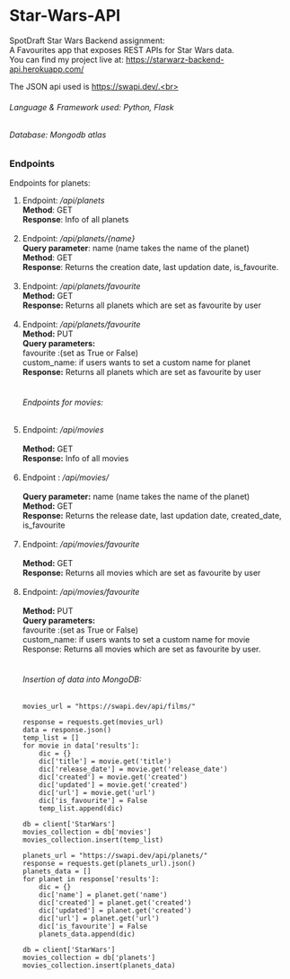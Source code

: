 # <h1>Star-Wars-API</h1>

SpotDraft Star Wars Backend assignment:<br>
A Favourites app that exposes REST APIs for Star Wars data. <br>
You can find my project live at: https://starwarz-backend-api.herokuapp.com/ <br>

The JSON api used is https://swapi.dev/.<br>
<h6>Language & Framework used: Python, Flask</h6>
<h6>Database: Mongodb atlas<br></h6>

<h3>Endpoints</h3>
Endpoints for planets:<br>
<ol>
<li>Endpoint: <i>/api/planets</i></li>
<b>Method</b>: GET<br>
<b>Response</b>: Info of all planets</li><br><br>
<li> Endpoint:  <i>/api/planets/{name}<br></i></li>
<b>Query parameter</b>: name (name takes the name of the planet)<br>
<b>Method</b>: GET<br>
<b>Response</b>: Returns the creation date, last updation date, is_favourite.<br><br>

<li> Endpoint: <i>/api/planets/favourite<br></i> </li>
<b>Method:</b> GET<br>
<b>Response:</b> Returns all planets which are set as favourite by user<br><br>
    
 <li> Endpoint: <i>/api/planets/favourite<br></i></li>
<b>Method:</b> PUT<br>
<b>Query parameters:</b><br>
    favourite :(set as True or False)<br>
    custom_name: if users wants to set a custom name for planet<br>
<b>Response:</b> Returns all planets which are set as favourite by user<br><br>

<h6>Endpoints for movies:</h6>
<li> Endpoint: <i>/api/movies </i></li><br>
<b>Method:</b> GET<br>
<b>Response:</b> Info of all movies<br><br>

<li> Endpoint :<i> /api/movies/<name></i></li><br>
<b>Query parameter:</b> name (name takes the name of the planet)<br>
<b>Method:</b> GET<br>
<b>Response:</b> Returns the release date, last updation date, created_date, is_favourite<br><br>

<li> Endpoint: <i>/api/movies/favourite</li></i><br>
<b>Method:</b> GET<br>
<b>Response:</b> Returns all movies which are set as favourite by user<br><br>
    
<li> Endpoint: <i>/api/movies/favourite</i></li><br>
<b>Method:</b> PUT<br>
<b>Query parameters:</b><br>
    favourite :(set as True or False)<br>
    custom_name: if users wants to set a custom name for movie<br>
Response: Returns all movies which are set as favourite by user.<br><br>
    
<h6>Insertion of data into MongoDB:</h6>

    movies_url = "https://swapi.dev/api/films/"
```python:
response = requests.get(movies_url)
data = response.json()
temp_list = []
for movie in data['results']:
    dic = {}
    dic['title'] = movie.get('title')
    dic['release_date'] = movie.get('release_date')
    dic['created'] = movie.get('created')
    dic['updated'] = movie.get('created')
    dic['url'] = movie.get('url')
    dic['is_favourite'] = False
    temp_list.append(dic)

db = client['StarWars']
movies_collection = db['movies']
movies_collection.insert(temp_list)

planets_url = "https://swapi.dev/api/planets/"
response = requests.get(planets_url).json()
planets_data = []
for planet in response['results']:
    dic = {}
    dic['name'] = planet.get('name')
    dic['created'] = planet.get('created')
    dic['updated'] = planet.get('created')
    dic['url'] = planet.get('url')
    dic['is_favourite'] = False
    planets_data.append(dic)

db = client['StarWars']
movies_collection = db['planets']
movies_collection.insert(planets_data)



